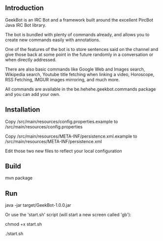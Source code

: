 Introduction
------------

GeekBot is an IRC Bot and a framework built around the excellent PircBot Java IRC Bot library.

The bot is bundled with plenty of commands already, and allows you to create new commands easily with annotations.

One of the features of the bot is to store sentences said on the channel and give those back at some point in the future randomly in a conversation or when directly addressed.

There are also basic commands like Google Web and Images search, Wikipedia search, Youtube title fetching when linking a video, Horoscope, RSS Fetching, IMGUR images mirroring, and much more.

All commands are available in the be.hehehe.geekbot.commands package and you can add your own.


Installation
------------

Copy /src/main/resources/config.properties.example to /src/main/resources/config.properties

Copy /src/main/resources/META-INF/persistence.xml.example to /src/main/resources/META-INF/persistence.xml

Edit those two new files to reflect your local configuration

Build
-----

mvn package

Run
---
java -jar target/GeekBot-1.0.0.jar

Or use the 'start.sh' script (will start a new screen called 'gb'): 

chmod +x start.sh

./start.sh
